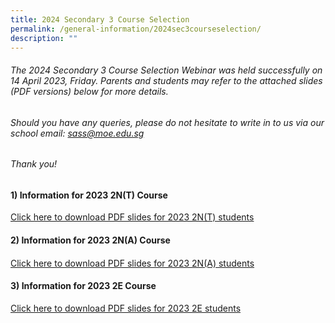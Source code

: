 ```yaml
---
title: 2024 Secondary 3 Course Selection
permalink: /general-information/2024sec3courseselection/
description: ""
---
```

###### The 2024 Secondary 3 Course Selection Webinar was held successfully on 14 April 2023, Friday. Parents and students may refer to the attached slides (PDF versions) below for more details. 
###### 
###### Should you have any queries, please do not hesitate to write in to us via our school email: sass@moe.edu.sg 
###### 
###### Thank you!

#### 1) Information for 2023 2N(T) Course
[Click here to download PDF slides for 2023 2N(T) students](/files/General%20Information/2023%20conference%20with%20parents%202nt.pdf)

#### 2) Information for 2023 2N(A) Course
#### 
[Click here to download PDF slides for 2023 2N(A) students](/files/General%20Information/2023%20conference%20with%20parents%20sec%202n(a)_final.pdf)

#### 3) Information for 2023 2E Course
[Click here to download PDF slides for 2023 2E students](/files/General%20Information/2023%20conference%20with%20parents_sec%202e.pdf)